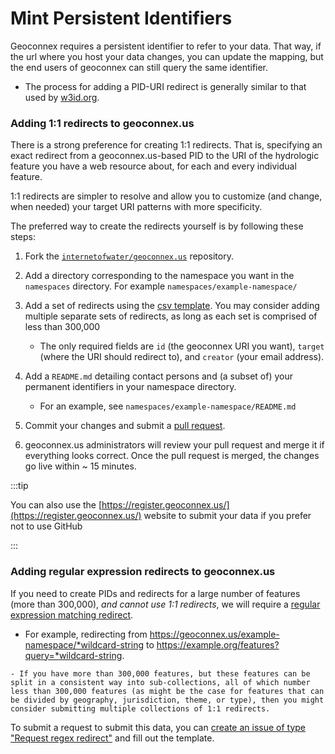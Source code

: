 # Mint Persistent Identifiers

Geoconnex requires a persistent identifier to refer to your data. That way, if the url where you host your data changes, you can update the mapping, but the end users of geoconnex can still query the same identifier. 

<!-- Is this helpful info? Seems  very technical -->
- The process for adding a PID-URI redirect is generally similar to that used by [w3id.org](https://github.com/perma-id/w3id.org). 


### Adding 1:1 redirects to geoconnex.us

There is a strong preference for creating 1:1 redirects. That is, specifying an exact redirect from a geoconnex.us-based PID to the URI of the hydrologic feature you have a web resource about, for each and every individual feature. 

1:1 redirects are simpler to resolve and allow you to customize (and change, when needed) your target URI patterns with more specificity.


The preferred way to create the redirects yourself is by following these steps:

1. Fork the [`internetofwater/geoconnex.us`](https://github.com/internetofwater/geoconnex.us) repository.
2. Add a directory corresponding to the namespace you want in the `namespaces` directory. For example `namespaces/example-namespace/`
3. Add a set of redirects using the [csv template](https://github.com/internetofwater/geoconnex.us/blob/master/namespaces/example-namespace/example_ids.csv). You may consider adding multiple separate sets of redirects, as long as each set is comprised of less than 300,000
   - The only required fields are `id` (the geoconnex URI you want), `target` (where the URI should redirect to), and `creator` (your email address).

4. Add a `README.md` detailing contact persons and (a subset of) your permanent identifiers in your namespace directory. 
   - For an example, see `namespaces/example-namespace/README.md`
5. Commit your changes and submit a
   [pull request](https://github.com/internetofwater/geoconnex.us/pulls).
6. geoconnex.us administrators will review your pull request and merge it if
   everything looks correct. Once the pull request is merged, the changes go
   live within ~ 15 minutes.

:::tip

You can also use the [https://register.geoconnex.us/](https://register.geoconnex.us/) website to submit your data if you prefer not to use GitHub

:::


### Adding regular expression redirects to geoconnex.us

If you need to create PIDs and redirects for a large number of features (more than 300,000), _and cannot use 1:1 redirects_, we will require a [regular expression matching redirect](#adding-regular-expression-redirects-to-geoconnexus). 

   - For example, redirecting from https://geoconnex.us/example-namespace/*wildcard-string to https://example.org/features?query=*wildcard-string.

    - If you have more than 300,000 features, but these features can be split in a consistent way into sub-collections, all of which number less than 300,000 features (as might be the case for features that can be divided by geography, jurisdiction, theme, or type), then you might consider submitting multiple collections of 1:1 redirects.

To submit a request to submit this data, you can [create an issue of type "Request regex redirect"](https://github.com/internetofwater/geoconnex.us/issues/new?assignees=dblodgett-usgs%2C+ksonda&labels=PID+request&template=request-regex-redirect.md&title=[regex+redirect+request) and fill out the template.



